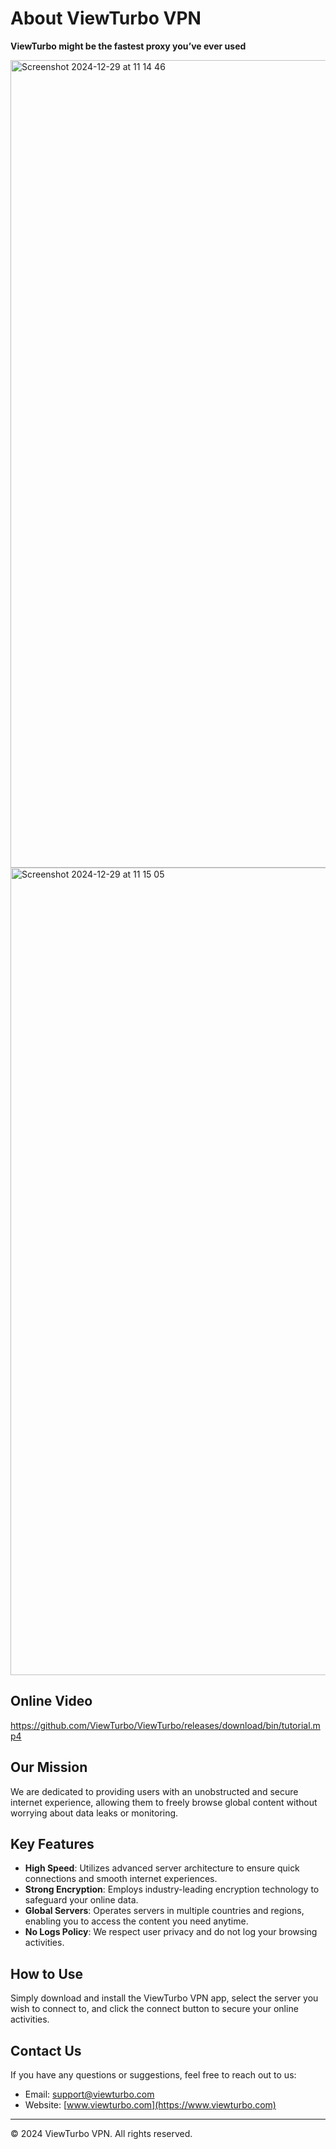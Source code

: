 
# About ViewTurbo VPN

**ViewTurbo might be the fastest proxy you’ve ever used**

<img width="1292" alt="Screenshot 2024-12-29 at 11 14 46" src="https://github.com/user-attachments/assets/6518809f-ba67-41d3-8d6c-bae49f330ae6" />
<img width="1292" alt="Screenshot 2024-12-29 at 11 15 05" src="https://github.com/user-attachments/assets/7b72ec15-55d0-44dd-97bd-fdca8eb09f7a" />


## Online Video
https://github.com/ViewTurbo/ViewTurbo/releases/download/bin/tutorial.mp4

## Our Mission

We are dedicated to providing users with an unobstructed and secure internet experience, allowing them to freely browse global content without worrying about data leaks or monitoring.

## Key Features

- **High Speed**: Utilizes advanced server architecture to ensure quick connections and smooth internet experiences.
- **Strong Encryption**: Employs industry-leading encryption technology to safeguard your online data.
- **Global Servers**: Operates servers in multiple countries and regions, enabling you to access the content you need anytime.
- **No Logs Policy**: We respect user privacy and do not log your browsing activities.

## How to Use

Simply download and install the ViewTurbo VPN app, select the server you wish to connect to, and click the connect button to secure your online activities.

## Contact Us

If you have any questions or suggestions, feel free to reach out to us:

- Email: support@viewturbo.com
- Website: [www.viewturbo.com](https://www.viewturbo.com)

---

&copy; 2024 ViewTurbo VPN. All rights reserved.
